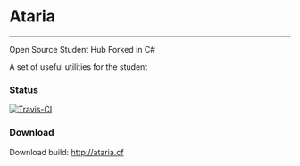 # Ataria 
---------------------------
Open Source Student Hub
Forked in C#

A set of useful utilities for the student
### Status
[ ![Travis-CI](https://travis-ci.org/theasern/ataria.svg?branch=master)](https://travis-ci.org/theasern/ataria)

### Download
Download build: http://ataria.cf

